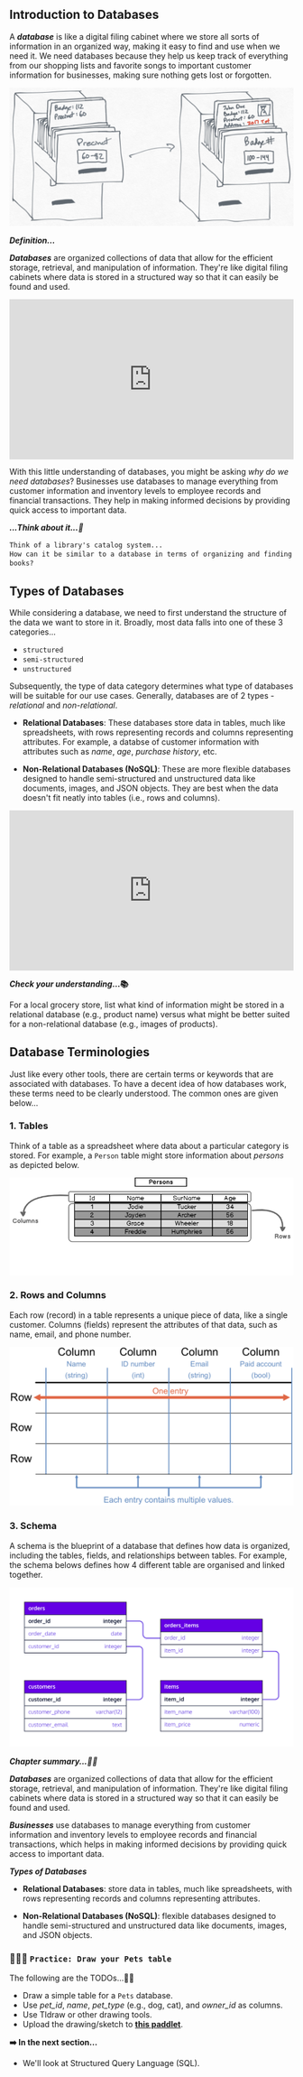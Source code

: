 ## Introduction to Databases
A **_database_** is like a digital filing cabinet where we store all sorts of information in an organized way, making it easy to find and use when we need it. We need databases because they help us keep track of everything from our shopping lists and favorite songs to important customer information for businesses, making sure nothing gets lost or forgotten.

![databases-and-sql](./databases-and-sql/filing_cabinets.png)

<aside>

**_Definition..._** 

**_Databases_** are organized collections of data that allow for the efficient storage, retrieval, and manipulation of information. They're like digital filing cabinets where data is stored in a structured way so that it can easily be found and used.
</aside>

<div style="position: relative; padding-bottom: 56.25%; height: 0;"><iframe src="https://www.youtube.com/embed/cA4c0yda8Hs?si=6NHHJxo1Q_nbBQNQ" title="What are databases" frameborder="0" allow="accelerometer; autoplay; clipboard-write; encrypted-media; gyroscope; picture-in-picture" allowfullscreen style="position: absolute; top: 0; left: 0; width: 100%; height: 100%;"></iframe></div>


With this little understanding of databases, you might be asking _why do we need databases_? Businesses use databases to manage everything from customer information and inventory levels to employee records and financial transactions. They help in making informed decisions by providing quick access to important data.

<aside>

**_...Think about it...🤔_** 

    Think of a library's catalog system...
    How can it be similar to a database in terms of organizing and finding books?
</aside>

## Types of Databases
While considering a database, we need to first understand the structure of the data we want to store in it. Broadly, most data falls into one of these 3 categories... 
- `structured`
- `semi-structured`
- `unstructured`

Subsequently, the type of data category determines what type of databases will be suitable for our use cases. Generally, databases are of 2 types - _relational_ and _non-relational_.

<aside>

- **Relational Databases**: These databases store data in tables, much like spreadsheets, with rows representing records and columns representing attributes. For example, a databse of customer information with attributes such as _name_, _age_, _purchase history_, etc.

- **Non-Relational Databases (NoSQL)**: These are more flexible databases designed to handle semi-structured and unstructured data like documents, images, and JSON objects. They are best when the data doesn't fit neatly into tables (i.e., rows and columns).
</aside>

<div style="position: relative; padding-bottom: 56.25%; height: 0;"><iframe src="https://www.youtube.com/embed/ORxMMo7it_Y?si=rWfKgwb2Acff3Oag" title="Sample Data Science Project" frameborder="0" allow="accelerometer; autoplay; clipboard-write; encrypted-media; gyroscope; picture-in-picture" allowfullscreen style="position: absolute; top: 0; left: 0; width: 100%; height: 100%;"></iframe></div>

<aside>

**_Check your understanding_...📚** 

For a local grocery store, list what kind of information might be stored in a relational database (e.g., product name) versus what might be better suited for a non-relational database (e.g., images of products).
</aside>

## Database Terminologies
Just like every other tools, there are certain terms or keywords that are associated with databases. To have a decent idea of how databases work, these terms need to be clearly understood. The common ones are given below...

### 1. Tables
Think of a table as a spreadsheet where data about a particular category is stored. For example, a `Person` table might store information about _persons_ as depicted below.

![database table](./databases-and-sql/db_table.png)

### 2. Rows and Columns
Each row (record) in a table represents a unique piece of data, like a single customer. Columns (fields) represent the attributes of that data, such as name, email, and phone number.

![database rows and columns](./databases-and-sql/rows-and-column.png)

### 3. Schema
A schema is the blueprint of a database that defines how data is organized, including the tables, fields, and relationships between tables. For example, the schema belows defines how 4 different table are organised and linked together. 

![database schema](./databases-and-sql/db_schema.png)


<aside>

**_Chapter summary...✍🏾_**

**_Databases_** are organized collections of data that allow for the efficient storage, retrieval, and manipulation of information. They're like digital filing cabinets where data is stored in a structured way so that it can easily be found and used. 

**_Businesses_** use databases to manage everything from customer information and inventory levels to employee records and financial transactions, which helps in making informed decisions by providing quick access to important data.

**_Types of Databases_**
- **Relational Databases**: store data in tables, much like spreadsheets, with rows representing records and columns representing attributes. 

- **Non-Relational Databases (NoSQL)**: flexible databases designed to handle semi-structured and unstructured data like documents, images, and JSON objects. 
</aside>

### 👩🏾‍🎨 **`Practice: Draw your Pets table`**
The following are the TODOs...✍🏾

- Draw a simple table for a `Pets` database.
- Use *pet_id*, *name*, *pet_type* (e.g., dog, cat), and *owner_id* as columns. 
- Use Tldraw or other drawing tools.
- Upload the drawing/sketch to **[this paddlet](https://padlet.com/curriculumpad/database-assignment-designing-a-pets-database-fxbhtw90cm9k003v)**.

<aside>

**➡️ In the next section...**
- We'll look at Structured Query Language (SQL).
</aside>




